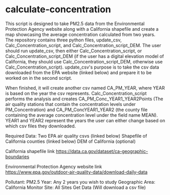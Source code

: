 # calculate-concentration

This script is designed to take PM2.5 data from the Environmental Protection Agency website along with a California shapefile and create a map showcasing the average concentration calculated from two years.   
The repository contains three python files, update_csv, Calc_Concentration_script, and Calc_Concentration_script_DEM.  The user should run update_csv, then either Calc_Concentration_script, or Calc_Concentration_script_DEM
(if the user has a digital elevation model of California, they should use Calc_Concentration_script_DEM, otherwise use Calc_Concentration_script).
update_csv's purpose is to take the csv data downloaded from the EPA website (linked below) and prepare it to be worked on in the second script.  

When finished, it will create another csv named CA_PM_YEAR, where YEAR is based on the year the csv represents.
Calc_Concentration_script performs the analysis and creates CA_PM_Conc_YEAR1_YEAR2Points (The air quality stations that contain the concentration levels under PM_Concentration) 
and CA_PM_ConcYEAR1_YEAR2 (the county file containing the average concentration level under the field name MEAN).  YEAR1 and YEAR2 represent the years the user can either change based on which csv files they downloaded.
    
Required Data:
Two EPA air quality csvs (linked below)
Shapefile of California counties (linked below)
DEM of California (optional)

California shapefile link
https://data.ca.gov/dataset/ca-geographic-boundaries

Environmental Protection Agency website link 
https://www.epa.gov/outdoor-air-quality-data/download-daily-data

Pollutant: PM2.5
Year: Any 2 years you wish to study
Geographic Area: California
Monitor Site: All Sites
Get Data (Will download a csv file)
